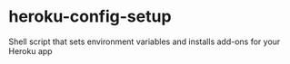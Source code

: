 heroku-config-setup
===================

Shell script that sets environment variables and installs add-ons for your Heroku app
